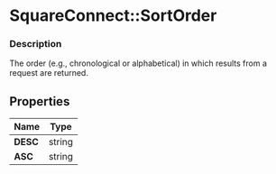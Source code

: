 # SquareConnect::SortOrder

### Description

The order (e.g., chronological or alphabetical) in which results from a request are returned.

## Properties
Name | Type
------------ | -------------
**DESC** | string
**ASC** | string


